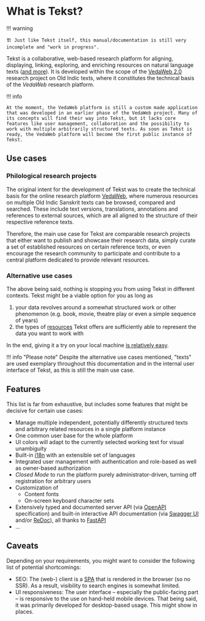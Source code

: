 # What is Tekst?

!!! warning

    🏗 Just like Tekst itself, this manual/documentation is still very incomplete and "work in progress".

Tekst is a collaborative, web-based research platform for aligning, displaying, linking, exploring, and enriching resources on natural language texts ([and more](#alternative-use-cases)). It is developed within the scope of the [VedaWeb 2.0](https://vedaweb.uni-koeln.de/) research project on Old Indic texts, where it constitutes the technical basis of the *VedaWeb* research platform.

!!! info

    At the moment, the VedaWeb platform is still a custom made application that was developed in an earlier phase of the VedaWeb project. Many of its concepts will find their way into Tekst, but it lacks core features like user management, collaboration and the possibility to work with multiple arbitrarily structured texts. As soon as Tekst is ready, the VedaWeb platform will become the first public instance of Tekst.


## Use cases

### Philological research projects

The original intent for the development of Tekst was to create the technical basis for the online research platform [VedaWeb](https://vedaweb.uni-koeln.de/), where numerous resources on multiple Old Indic Sanskrit texts can be browsed, compared and searched. These include text versions, translations, annotations and references to external sources, which are all aligned to the structure of their respective reference texts.

Therefore, the main use case for Tekst are comparable research projects that either want to publish and showcase their research data, simply curate a set of established resources on certain reference texts, or even encourage the research community to participate and contribute to a central platform dedicated to provide relevant resources.

### Alternative use cases

The above being said, nothing is stopping you from using Tekst in different contexts. Tekst might be a viable option for you as long as

1. your data revolves around a somewhat structured work or other phenomenon (e.g. book, movie, theatre play or even a simple sequence of years)
2. the types of [resources](introduction/concepts.md#resources) Tekst offers are sufficiently able to represent the data you want to work with

In the end, giving it a try on your local machine [is relatively easy](setup/installation.md#using-docker-recommended).

!!! info "Please note"
    Despite the alternative use cases mentioned, "texts" are used exemplary throughout this documentation and in the internal user interface of Tekst, as this is still the main use case.


## Features

This list is far from exhaustive, but includes some features that might be decisive for certain use cases:

- Manage multiple independent, potentially differently structured texts and arbitrary related resources in a single platform instance
- One common user base for the whole platform
- UI colors will adapt to the currently selected working text for visual unambiguity
- Built-in [i18n](https://en.wikipedia.org/wiki/Internationalization_and_localization) with an extensible set of languages
- Integrated user management with authentication and role-based as well as owner-based authorization
- *Closed Mode* to run the platform purely administrator-driven, turning off registration for arbitrary users
- Customization of
    - Content fonts
    - On-screen keyboard character sets
- Extensively typed and documented server API (via [OpenAPI](https://spec.openapis.org/oas/v3.0.2) specification) and built-in interactive API documentation (via [Swagger UI](https://github.com/swagger-api/swagger-ui) and/or [ReDoc](https://github.com/Redocly/redoc)), all thanks to [FastAPI](https://github.com/tiangolo/fastapi)
- ...


## Caveats

Depending on your requirements, you might want to consider the following list of potential shortcomings:

- SEO: The (web-) client is a [SPA](https://en.wikipedia.org/wiki/Single-page_application) that is rendered in the browser (so no SSR). As a result, visibility to search engines is somewhat limited.
- UI responsiveness: The user interface – especially the public-facing part – is responsive to the use on hand-held mobile devices. That being said, it was primarily developed for desktop-based usage. This might show in places.
